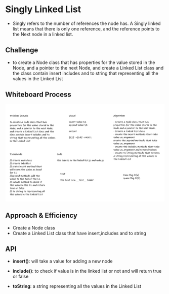 # Singly Linked List

* Singly refers to the number of references the node has. A Singly linked list means that there is only one reference, and the reference points to the Next node in a linked list.

## Challenge

* to create a Node class that has properties for the value stored in the Node, and a pointer to the next Node, and create a Linked List class and the class contain insert includes and to string that representing all the values in the Linked List

## Whiteboard Process

![linked-list](./img/linked-list.PNG)

## Approach & Efficiency

* Create a Node class
* Create a Linked List class that have insert,includes and to string

## API

* **insert()**: will take a value for adding a new node

* **include()**: to check if value is in the linked list or not and will return true or false

* **toString**: a string representing all the values in the Linked List
